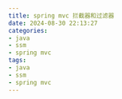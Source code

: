 ```yaml
---
title: spring mvc 拦截器和过滤器
date: 2024-08-30 22:13:27
categories:
- java
- ssm
- spring mvc
tags:
- java
- ssm
- spring mvc
---
```

